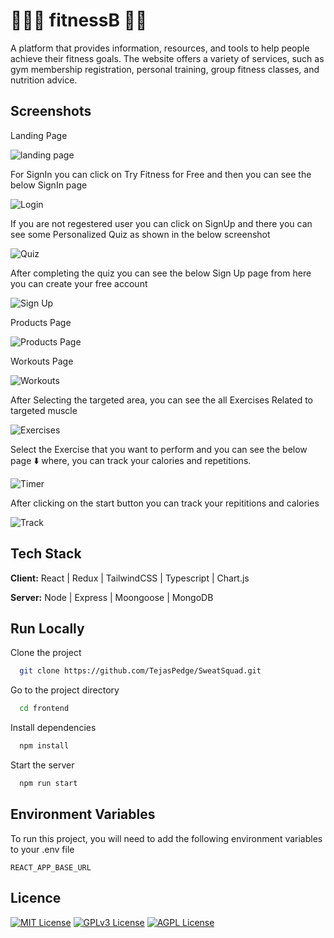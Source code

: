 
# 🤸🏻‍♀️ fitnessB 🤸🏻 

A platform that provides information, resources, and tools to help people achieve their fitness goals. The website offers a variety of services, such as gym membership registration, personal training, group fitness classes, and nutrition advice.

  
## Screenshots   
Landing Page   
 
![landing page](https://github.com/TejasPedge/SweatSquad/assets/110609653/f6af6c41-12f2-4186-a9c5-d753330d728c)

For SignIn you can click on Try Fitness for Free and then you can see the below SignIn page

![Login ](https://github.com/TejasPedge/SweatSquad/assets/110609653/3e905bb0-23a0-4022-a5aa-0c046bb54e38)

If you are not regestered user you can click on SignUp and there you can see some Personalized Quiz as shown in the below screenshot

![Quiz](https://github.com/TejasPedge/SweatSquad/assets/110609653/927cc56e-24cf-4595-9d22-8fa42c18a68d)

After completing the quiz you can see the below Sign Up page from here you can create your free account

![Sign Up](https://github.com/TejasPedge/SweatSquad/assets/110609653/9df98c58-53c7-49f9-89cc-13f884726603)

Products Page

![Products Page](https://github.com/TejasPedge/SweatSquad/assets/110609653/0f504032-d382-4d09-a44a-871a1088ab30)

Workouts Page

![Workouts](https://github.com/TejasPedge/SweatSquad/assets/110609653/3d3bc712-2d54-4592-8122-c9face5305d8)

After Selecting the targeted area, you can see the all Exercises Related to targeted muscle

![Exercises](https://github.com/TejasPedge/SweatSquad/assets/110609653/bde5cef4-de58-4ead-8d6b-a2d6a48a566f)

Select the Exercise that you want to perform and you can see the below page ⬇️ where, you can track your calories and repetitions.

![Timer](https://github.com/TejasPedge/SweatSquad/assets/110609653/c1164398-3c2d-47bb-a809-11425edf7d42)

After clicking on the start button you can track your repititions and calories

![Track](https://github.com/TejasPedge/SweatSquad/assets/110609653/e3917d5b-37a9-4422-b850-ec7fbf9c5b8f)

## Tech Stack

**Client:** React | Redux | TailwindCSS | Typescript | Chart.js

**Server:** Node | Express | Moongoose | MongoDB

## Run Locally

Clone the project

```bash
  git clone https://github.com/TejasPedge/SweatSquad.git
```

Go to the project directory

```bash
  cd frontend
```

Install dependencies

```bash
  npm install
```

Start the server

```bash
  npm run start
```

## Environment Variables

To run this project, you will need to add the following environment variables to your .env file

`REACT_APP_BASE_URL`

## Licence

[![MIT License](https://img.shields.io/badge/License-MIT-green.svg)](https://choosealicense.com/licenses/mit/)
[![GPLv3 License](https://img.shields.io/badge/License-GPL%20v3-yellow.svg)](https://opensource.org/licenses/)
[![AGPL License](https://img.shields.io/badge/license-AGPL-blue.svg)](http://www.gnu.org/licenses/agpl-3.0)

